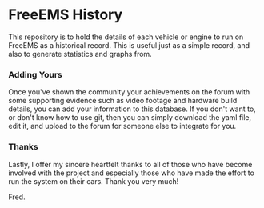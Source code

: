 # FreeEMS History

This repository is to hold the details of each vehicle or engine to run on
FreeEMS as a historical record. This is useful just as a simple record, and also
to generate statistics and graphs from.

### Adding Yours

Once you've shown the community your achievements on the forum with some
supporting evidence such as video footage and hardware build details, you can
add your information to this database. If you don't want to, or don't know how
to use git, then you can simply download the yaml file, edit it, and upload to
the forum for someone else to integrate for you.

### Thanks

Lastly, I offer my sincere heartfelt thanks to all of those who have become
involved with the project and especially those who have made the effort to run
the system on their cars. Thank you very much!

Fred.

